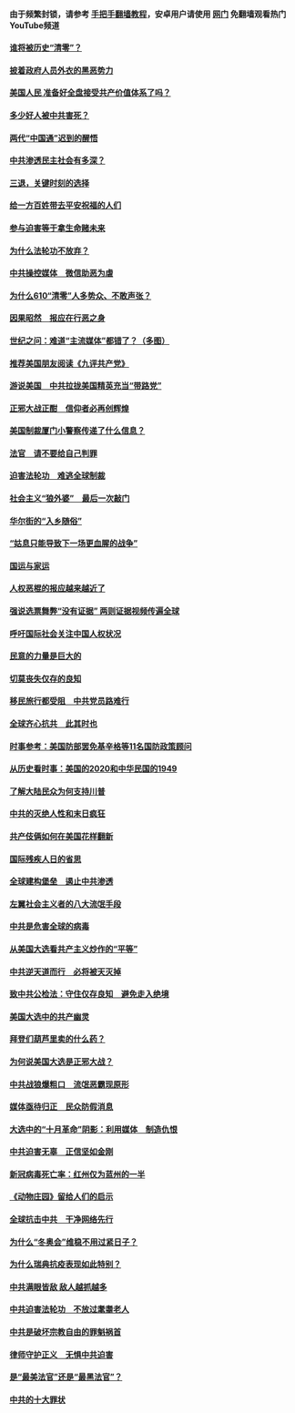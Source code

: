 #### 由于频繁封锁，请参考 [手把手翻墙教程](https://github.com/gfw-breaker/guides/wiki/)，安卓用户请使用 [网门](https://github.com/gfw-breaker/nogfw/blob/master/dl.md?t=01030500) 免翻墙观看热门YouTube频道 

#### [谁将被历史“清零”？](../pages/251/417485.md?t=01030500) 

#### [披着政府人员外衣的黑恶势力](../pages/251/417442.md?t=01030500) 

#### [美国人民 准备好全盘接受共产价值体系了吗？](../pages/251/417491.md?t=01030500) 

#### [多少好人被中共害死？](../pages/251/417144.md?t=01030500) 

#### [两代“中国通”迟到的醒悟](../pages/251/417064.md?t=01030500) 

#### [中共渗透民主社会有多深？](../pages/251/417063.md?t=01030500) 

#### [三退，关键时刻的选择](../pages/251/416969.md?t=01030500) 

#### [给一方百姓带去平安祝福的人们](../pages/251/416941.md?t=01030500) 

#### [参与迫害等于拿生命赌未来](../pages/251/416856.md?t=01030500) 

#### [为什么法轮功不放弃？](../pages/251/416864.md?t=01030500) 

#### [中共操控媒体　微信助恶为虐](../pages/251/416724.md?t=01030500) 

#### [为什么610“清零”人多势众、不敢声张？](../pages/251/416632.md?t=01030500) 

#### [因果昭然　报应在行恶之身](../pages/251/416582.md?t=01030500) 

#### [世纪之问：难道“主流媒体”都错了？（多图）](../pages/251/416571.md?t=01030500) 

#### [推荐美国朋友阅读《九评共产党》](../pages/251/416510.md?t=01030500) 

#### [游说美国　中共拉拢美国精英充当“带路党”](../pages/251/416529.md?t=01030500) 

#### [正邪大战正酣　信仰者必再创辉煌](../pages/251/416433.md?t=01030500) 

#### [美国制裁厦门小警察传递了什么信息？](../pages/251/416432.md?t=01030500) 

#### [法官　请不要给自己判罪](../pages/251/416379.md?t=01030500) 

#### [迫害法轮功　难逃全球制裁](../pages/251/416380.md?t=01030500) 

#### [社会主义“狼外婆”　最后一次敲门](../pages/251/416394.md?t=01030500) 

#### [华尔街的“入乡随俗”](../pages/251/416395.md?t=01030500) 

#### [“姑息只能导致下一场更血腥的战争”](../pages/251/416223.md?t=01030500) 

#### [国运与家运](../pages/251/416224.md?t=01030500) 

#### [人权恶棍的报应越来越近了](../pages/251/416276.md?t=01030500) 

#### [强说选票舞弊“没有证据” 两则证据视频传遍全球](../pages/251/416227.md?t=01030500) 

#### [呼吁国际社会关注中国人权状况](../pages/251/416135.md?t=01030500) 

#### [民意的力量是巨大的](../pages/251/416222.md?t=01030500) 

#### [切莫丧失仅存的良知](../pages/251/416134.md?t=01030500) 

#### [移民旅行都受阻　中共党员路难行](../pages/251/416033.md?t=01030500) 

#### [全球齐心抗共　此其时也](../pages/251/415989.md?t=01030500) 

#### [时事参考：美国防部罢免基辛格等11名国防政策顾问](../pages/251/415970.md?t=01030500) 

#### [从历史看时事：美国的2020和中华民国的1949](../pages/251/415949.md?t=01030500) 

#### [了解大陆民众为何支持川普](../pages/251/415950.md?t=01030500) 

#### [中共的灭绝人性和末日疯狂](../pages/251/415944.md?t=01030500) 

#### [共产伎俩如何在美国花样翻新](../pages/251/415908.md?t=01030500) 

#### [国际残疾人日的省思](../pages/251/415849.md?t=01030500) 

#### [全球建构堡垒　遏止中共渗透](../pages/251/415850.md?t=01030500) 

#### [左翼社会主义者的八大流氓手段](../pages/251/415802.md?t=01030500) 

#### [中共是危害全球的病毒](../pages/251/415569.md?t=01030500) 

#### [从美国大选看共产主义炒作的“平等”](../pages/251/415654.md?t=01030500) 

#### [中共逆天道而行　必将被天灭掉](../pages/251/415626.md?t=01030500) 

#### [致中共公检法：守住仅存良知　避免走入绝境](../pages/251/415627.md?t=01030500) 

#### [美国大选中的共产幽灵](../pages/251/415618.md?t=01030500) 

#### [拜登们葫芦里卖的什么药？](../pages/251/415531.md?t=01030500) 

#### [为何说美国大选是正邪大战？](../pages/251/415530.md?t=01030500) 

#### [中共战狼爆粗口　流氓恶霸现原形](../pages/251/415426.md?t=01030500) 

#### [媒体亟待归正　民众防假消息](../pages/251/415402.md?t=01030500) 

#### [大选中的“十月革命”阴影：利用媒体　制造仇恨](../pages/251/415334.md?t=01030500) 

#### [中共迫害无辜　正信坚如金刚](../pages/251/415307.md?t=01030500) 

#### [新冠病毒死亡率：红州仅为蓝州的一半](../pages/251/415164.md?t=01030500) 

#### [《动物庄园》留给人们的启示](../pages/251/415178.md?t=01030500) 

#### [全球抗击中共　干净网络先行](../pages/251/415096.md?t=01030500) 

#### [为什么“冬奥会”维稳不用过紧日子？](../pages/251/414949.md?t=01030500) 

#### [为什么瑞典抗疫表现如此特别？](../pages/251/414950.md?t=01030500) 

#### [中共满眼皆敌 敌人越抓越多](../pages/251/415053.md?t=01030500) 

#### [中共迫害法轮功　不放过耄耋老人](../pages/251/414994.md?t=01030500) 

#### [中共是破坏宗教自由的罪魁祸首](../pages/251/414901.md?t=01030500) 

#### [律师守护正义　无惧中共迫害](../pages/251/414900.md?t=01030500) 

#### [是“最美法官”还是“最黑法官”？](../pages/251/414885.md?t=01030500) 

#### [中共的十大罪状](../pages/251/414772.md?t=01030500) 

